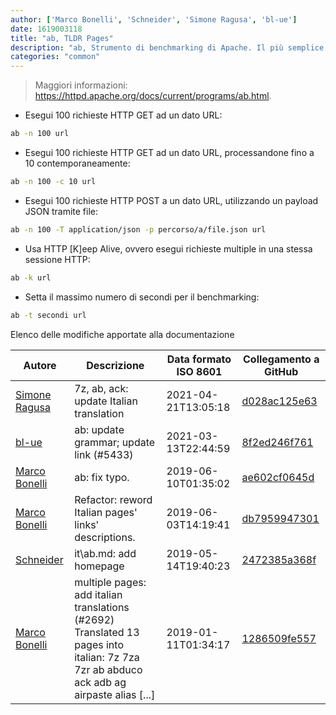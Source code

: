 ```yaml
---
author: ['Marco Bonelli', 'Schneider', 'Simone Ragusa', 'bl-ue']
date: 1619003118
title: "ab, TLDR Pages"
description: "ab, Strumento di benchmarking di Apache. Il più semplice modo per eseguire un test sul carico del server."
categories: "common"
---
```

> Maggiori informazioni: <https://httpd.apache.org/docs/current/programs/ab.html>.

- Esegui 100 richieste HTTP GET ad un dato URL:

```bash
ab -n 100 url
```

- Esegui 100 richieste HTTP GET ad un dato URL, processandone fino a 10 contemporaneamente:

```bash
ab -n 100 -c 10 url
```

- Esegui 100 richieste HTTP POST a un dato URL, utilizzando un payload JSON tramite file:

```bash
ab -n 100 -T application/json -p percorso/a/file.json url
```

- Usa HTTP [K]eep Alive, ovvero esegui richieste multiple in una stessa sessione HTTP:

```bash
ab -k url
```

- Setta il massimo numero di secondi per il benchmarking:

```bash
ab -t secondi url
```
Elenco delle modifiche apportate alla documentazione


Autore | Descrizione | Data formato ISO 8601 | Collegamento a GitHub
------|-----|-----|-----
[Simone Ragusa](mailto:simone99.as@gmail.com) | 7z, ab, ack: update Italian translation | 2021-04-21T13:05:18 | [d028ac125e63](https://github.com/tldr-pages/tldr/commit/d028ac125e63ed0021d4633038dfa88b407e9100)
[bl-ue](mailto:54780737+bl-ue@users.noreply.github.com) | ab: update grammar; update link (#5433) | 2021-03-13T22:44:59 | [8f2ed246f761](https://github.com/tldr-pages/tldr/commit/8f2ed246f7614df6e815b9eefae053a0f64df920)
[Marco Bonelli](mailto:marco@mebeim.net) | ab: fix typo. | 2019-06-10T01:35:02 | [ae602cf0645d](https://github.com/tldr-pages/tldr/commit/ae602cf0645dfe14972469b2ce86477fd7ada545)
[Marco Bonelli](mailto:marco@mebeim.net) | Refactor: reword Italian pages' links' descriptions. | 2019-06-03T14:19:41 | [db7959947301](https://github.com/tldr-pages/tldr/commit/db795994730108131d36e7a50b67378e79e27c10)
[Schneider](mailto:lucas.schneider@sap.com) | it\ab.md: add homepage | 2019-05-14T19:40:23 | [2472385a368f](https://github.com/tldr-pages/tldr/commit/2472385a368f0e2389641964716423344f462b70)
[Marco Bonelli](mailto:mebeim@users.noreply.github.com) | multiple pages: add italian translations (#2692) Translated 13 pages into italian: 7z 7za 7zr ab abduco ack adb ag airpaste alias [...] | 2019-01-11T01:34:17 | [1286509fe557](https://github.com/tldr-pages/tldr/commit/1286509fe557aaa701a1ebe07ce0c5c0b7ef6959)

